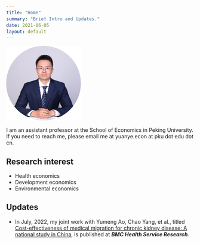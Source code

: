 ```yaml
---
title: "Home"
summary: "Brief Intro and Updates."
date: 2021-06-05
layout: default
---
```


![Researcher Portrait](research/photo-github-tiny.jpg "YUAN Ye")

I am an assistant professor at the School of Economics in Peking University. If you need to reach me, please email me at yuanye.econ at pku dot edu dot cn.

## Research interest
- Health economics
- Development economics
- Environmental economics

## Updates

- In July, 2022, my joint work with Yumeng Ao, Chao Yang, et al., titled [Cost-effectiveness of medical migration for chronic kidney disease: A national study in China](https://trebuchet.public.springernature.app/get_content/e5ce740c-bdf4-4778-ad64-4b3722565b17), is published at ***BMC Health Service Research***.

